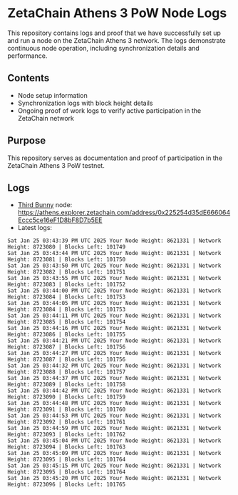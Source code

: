 # ZetaChain Athens 3 PoW Node Logs
This repository contains logs and proof that we have successfully set up and run a node on the ZetaChain Athens 3 network. The logs demonstrate continuous node operation, including synchronization details and performance.

## Contents
- Node setup information
- Synchronization logs with block height details
- Ongoing proof of work logs to verify active participation in the ZetaChain network

## Purpose
This repository serves as documentation and proof of participation in the ZetaChain Athens 3 PoW testnet.

## Logs

- [Third Bunny](https://thirdbunny.xyz/) node: https://athens.explorer.zetachain.com/address/0x225254d35dE666064Eccc5ce16eF1D8bF8D7b5EE
- Latest logs:
```
Sat Jan 25 03:43:39 PM UTC 2025 Your Node Height: 8621331 | Network Height: 8723080 | Blocks Left: 101749
Sat Jan 25 03:43:44 PM UTC 2025 Your Node Height: 8621331 | Network Height: 8723081 | Blocks Left: 101750
Sat Jan 25 03:43:50 PM UTC 2025 Your Node Height: 8621331 | Network Height: 8723082 | Blocks Left: 101751
Sat Jan 25 03:43:55 PM UTC 2025 Your Node Height: 8621331 | Network Height: 8723083 | Blocks Left: 101752
Sat Jan 25 03:44:00 PM UTC 2025 Your Node Height: 8621331 | Network Height: 8723084 | Blocks Left: 101753
Sat Jan 25 03:44:05 PM UTC 2025 Your Node Height: 8621331 | Network Height: 8723084 | Blocks Left: 101753
Sat Jan 25 03:44:11 PM UTC 2025 Your Node Height: 8621331 | Network Height: 8723085 | Blocks Left: 101754
Sat Jan 25 03:44:16 PM UTC 2025 Your Node Height: 8621331 | Network Height: 8723086 | Blocks Left: 101755
Sat Jan 25 03:44:21 PM UTC 2025 Your Node Height: 8621331 | Network Height: 8723087 | Blocks Left: 101756
Sat Jan 25 03:44:27 PM UTC 2025 Your Node Height: 8621331 | Network Height: 8723087 | Blocks Left: 101756
Sat Jan 25 03:44:32 PM UTC 2025 Your Node Height: 8621331 | Network Height: 8723088 | Blocks Left: 101757
Sat Jan 25 03:44:37 PM UTC 2025 Your Node Height: 8621331 | Network Height: 8723089 | Blocks Left: 101758
Sat Jan 25 03:44:42 PM UTC 2025 Your Node Height: 8621331 | Network Height: 8723090 | Blocks Left: 101759
Sat Jan 25 03:44:48 PM UTC 2025 Your Node Height: 8621331 | Network Height: 8723091 | Blocks Left: 101760
Sat Jan 25 03:44:53 PM UTC 2025 Your Node Height: 8621331 | Network Height: 8723092 | Blocks Left: 101761
Sat Jan 25 03:44:59 PM UTC 2025 Your Node Height: 8621331 | Network Height: 8723093 | Blocks Left: 101762
Sat Jan 25 03:45:04 PM UTC 2025 Your Node Height: 8621331 | Network Height: 8723094 | Blocks Left: 101763
Sat Jan 25 03:45:09 PM UTC 2025 Your Node Height: 8621331 | Network Height: 8723095 | Blocks Left: 101764
Sat Jan 25 03:45:15 PM UTC 2025 Your Node Height: 8621331 | Network Height: 8723095 | Blocks Left: 101764
Sat Jan 25 03:45:20 PM UTC 2025 Your Node Height: 8621331 | Network Height: 8723096 | Blocks Left: 101765
```
